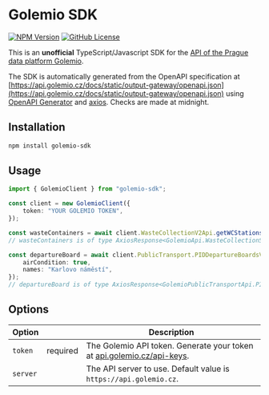 # Golemio SDK

[![NPM Version](https://img.shields.io/npm/v/golemio-sdk)](https://www.npmjs.com/package/golemio-sdk) [![GitHub License](https://img.shields.io/github/license/smallhillcz/golemio-sdk)](./LICENSE)

This is an **unofficial** TypeScript/Javascript SDK for the [API of the Prague data platform Golemio](https://api.golemio.cz/docs/openapi/).

The SDK is automatically generated from the OpenAPI specification at [https://api.golemio.cz/docs/static/output-gateway/openapi.json](https://api.golemio.cz/docs/static/output-gateway/openapi.json) using [OpenAPI Generator](https://openapi-generator.tech/) and [axios](https://axios-http.com/). Checks are made at midnight.

## Installation

```bash
npm install golemio-sdk
```

## Usage

```typescript
import { GolemioClient } from "golemio-sdk";

const client = new GolemioClient({
	token: "YOUR GOLEMIO TOKEN",
});

const wasteContainers = await client.WasteCollectionV2Api.getWCStations();
// wasteContainers is of type AxiosResponse<GolemioApi.WasteCollectionStationFeatureCollection>

const departureBoard = await client.PublicTransport.PIDDepartureBoardsV2Api.v2PidDepartureboardsGet({
	airCondition: true,
	names: "Karlovo náměstí",
});
// departureBoard is of type AxiosResponse<GolemioPublicTransportApi.PIDDepartureBoard>
```

## Options

| Option   |          | Description                                                                                               |
| -------- | -------- | --------------------------------------------------------------------------------------------------------- |
| `token`  | required | The Golemio API token. Generate your token at [api.golemio.cz/api-keys](https://api.golemio.cz/api-keys). |
| `server` |          | The API server to use. Default value is `https://api.golemio.cz`.                                         |

